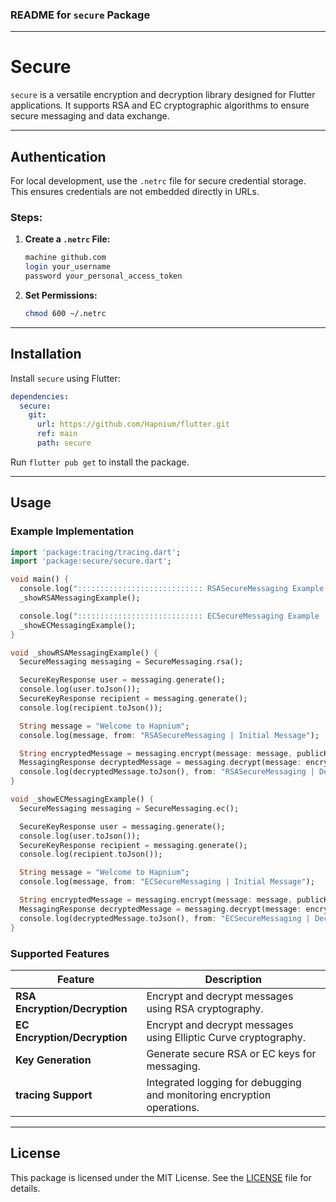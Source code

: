 ### README for `secure` Package

---

# **Secure**

`secure` is a versatile encryption and decryption library designed for Flutter applications. It supports RSA and EC cryptographic algorithms to ensure secure messaging and data exchange.

---

## **Authentication**

For local development, use the `.netrc` file for secure credential storage. This ensures credentials are not embedded directly in URLs.

### Steps:

1. **Create a `.netrc` File:**
    ```bash
    machine github.com
    login your_username
    password your_personal_access_token
    ```

2. **Set Permissions:**
    ```bash
    chmod 600 ~/.netrc
    ```

---

## **Installation**

Install `secure` using Flutter:

```yaml
dependencies:
  secure:
    git:
      url: https://github.com/Hapnium/flutter.git
      ref: main
      path: secure
```

Run `flutter pub get` to install the package.

---

## **Usage**

### **Example Implementation**

```dart
import 'package:tracing/tracing.dart';
import 'package:secure/secure.dart';

void main() {
  console.log(":::::::::::::::::::::::::::: RSASecureMessaging Example ::::::::::::::::::::::::::::::::");
  _showRSAMessagingExample();

  console.log(":::::::::::::::::::::::::::: ECSecureMessaging Example ::::::::::::::::::::::::::::::::");
  _showECMessagingExample();
}

void _showRSAMessagingExample() {
  SecureMessaging messaging = SecureMessaging.rsa();

  SecureKeyResponse user = messaging.generate();
  console.log(user.toJson());
  SecureKeyResponse recipient = messaging.generate();
  console.log(recipient.toJson());

  String message = "Welcome to Hapnium";
  console.log(message, from: "RSASecureMessaging | Initial Message");

  String encryptedMessage = messaging.encrypt(message: message, publicKey: recipient.publicKey);
  MessagingResponse decryptedMessage = messaging.decrypt(message: encryptedMessage, privateKey: recipient.privateKey);
  console.log(decryptedMessage.toJson(), from: "RSASecureMessaging | Decrypted Recipient Message");
}

void _showECMessagingExample() {
  SecureMessaging messaging = SecureMessaging.ec();

  SecureKeyResponse user = messaging.generate();
  console.log(user.toJson());
  SecureKeyResponse recipient = messaging.generate();
  console.log(recipient.toJson());

  String message = "Welcome to Hapnium";
  console.log(message, from: "ECSecureMessaging | Initial Message");

  String encryptedMessage = messaging.encrypt(message: message, publicKey: recipient.publicKey);
  MessagingResponse decryptedMessage = messaging.decrypt(message: encryptedMessage, privateKey: recipient.privateKey);
  console.log(decryptedMessage.toJson(), from: "ECSecureMessaging | Decrypted Recipient Message");
}
```

### **Supported Features**

| Feature                     | Description                                                                  |
|-----------------------------|------------------------------------------------------------------------------|
| **RSA Encryption/Decryption** | Encrypt and decrypt messages using RSA cryptography.                       |
| **EC Encryption/Decryption**  | Encrypt and decrypt messages using Elliptic Curve cryptography.            |
| **Key Generation**            | Generate secure RSA or EC keys for messaging.                              |
| **tracing Support**           | Integrated logging for debugging and monitoring encryption operations.      |

---

## **License**

This package is licensed under the MIT License. See the [LICENSE](LICENSE) file for details.